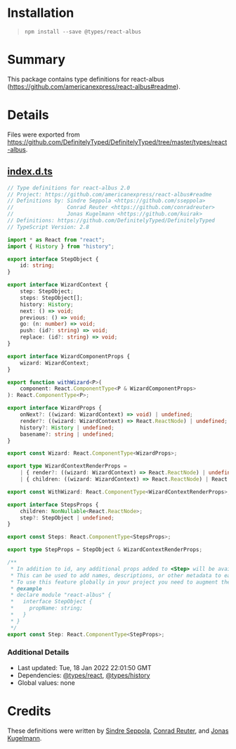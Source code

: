 # Installation
> `npm install --save @types/react-albus`

# Summary
This package contains type definitions for react-albus (https://github.com/americanexpress/react-albus#readme).

# Details
Files were exported from https://github.com/DefinitelyTyped/DefinitelyTyped/tree/master/types/react-albus.
## [index.d.ts](https://github.com/DefinitelyTyped/DefinitelyTyped/tree/master/types/react-albus/index.d.ts)
````ts
// Type definitions for react-albus 2.0
// Project: https://github.com/americanexpress/react-albus#readme
// Definitions by: Sindre Seppola <https://github.com/sseppola>
//                 Conrad Reuter <https://github.com/conradreuter>
//                 Jonas Kugelmann <https://github.com/kuirak>
// Definitions: https://github.com/DefinitelyTyped/DefinitelyTyped
// TypeScript Version: 2.8

import * as React from "react";
import { History } from "history";

export interface StepObject {
    id: string;
}

export interface WizardContext {
    step: StepObject;
    steps: StepObject[];
    history: History;
    next: () => void;
    previous: () => void;
    go: (n: number) => void;
    push: (id?: string) => void;
    replace: (id?: string) => void;
}

export interface WizardComponentProps {
    wizard: WizardContext;
}

export function withWizard<P>(
    component: React.ComponentType<P & WizardComponentProps>
): React.ComponentType<P>;

export interface WizardProps {
    onNext?: ((wizard: WizardContext) => void) | undefined;
    render?: ((wizard: WizardContext) => React.ReactNode) | undefined;
    history?: History | undefined;
    basename?: string | undefined;
}

export const Wizard: React.ComponentType<WizardProps>;

export type WizardContextRenderProps =
    | { render?: ((wizard: WizardContext) => React.ReactNode) | undefined }
    | { children: ((wizard: WizardContext) => React.ReactNode) | React.ReactNode };

export const WithWizard: React.ComponentType<WizardContextRenderProps>;

export interface StepsProps {
    children: NonNullable<React.ReactNode>;
    step?: StepObject | undefined;
}

export const Steps: React.ComponentType<StepsProps>;

export type StepProps = StepObject & WizardContextRenderProps;

/**
 * In addition to id, any additional props added to <Step> will be available on each step object.
 * This can be used to add names, descriptions, or other metadata to each step.
 * To use this feature globally in your project you need to augment the StepObject
 * @example
 * declare module "react-albus" {
 *   interface StepObject {
 *     propName: string;
 *   }
 * }
 */
export const Step: React.ComponentType<StepProps>;

````

### Additional Details
 * Last updated: Tue, 18 Jan 2022 22:01:50 GMT
 * Dependencies: [@types/react](https://npmjs.com/package/@types/react), [@types/history](https://npmjs.com/package/@types/history)
 * Global values: none

# Credits
These definitions were written by [Sindre Seppola](https://github.com/sseppola), [Conrad Reuter](https://github.com/conradreuter), and [Jonas Kugelmann](https://github.com/kuirak).
